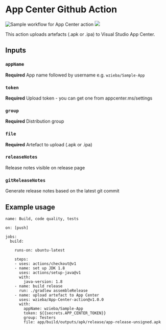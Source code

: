 # App Center Github Action

![Sample workflow for App Center action](https://github.com/wzieba/AppCenter-Github-Action/workflows/Sample%20workflow%20for%20App%20Center%20action/badge.svg?branch=master)
<a href="https://github.com/wzieba/AppCenter-Github-Action/releases">![](https://img.shields.io/github/v/release/wzieba/AppCenter-Github-Action)</a>

This action uploads artefacts (.apk or .ipa) to Visual Studio App Center.

## Inputs

### `appName`

**Required** App name followed by username e.g. `wzieba/Sample-App`

### `token`

**Required** Upload token - you can get one from appcenter.ms/settings

### `group`

**Required** Distribution group

### `file`

**Required** Artefact to upload (.apk or .ipa)

### `releaseNotes`

Release notes visible on release page


### `gitReleaseNotes`

Generate release notes based on the latest git commit


## Example usage

```
name: Build, code quality, tests

on: [push]

jobs:
  build:

    runs-on: ubuntu-latest

    steps:
    - uses: actions/checkout@v1
    - name: set up JDK 1.8
      uses: actions/setup-java@v1
      with:
        java-version: 1.8
    - name: build release
      run: ./gradlew assembleRelease
    - name: upload artefact to App Center
      uses: wzieba/App-Center-action@v1.0.0
      with:
        appName: wzieba/Sample-App
        token: ${{secrets.APP_CENTER_TOKEN}}
        group: Testers
        file: app/build/outputs/apk/release/app-release-unsigned.apk
```
